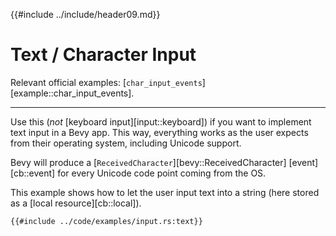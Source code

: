 {{#include ../include/header09.md}}

# Text / Character Input

Relevant official examples:
[`char_input_events`][example::char_input_events].

---

Use this (*not* [keyboard input][input::keyboard]) if you want to implement
text input in a Bevy app. This way, everything works as the user expects
from their operating system, including Unicode support.

Bevy will produce a [`ReceivedCharacter`][bevy::ReceivedCharacter]
[event][cb::event] for every Unicode code point coming from the OS.

This example shows how to let the user input text into a string (here stored
as a [local resource][cb::local]).

```rust,no_run,noplayground
{{#include ../code/examples/input.rs:text}}
```
